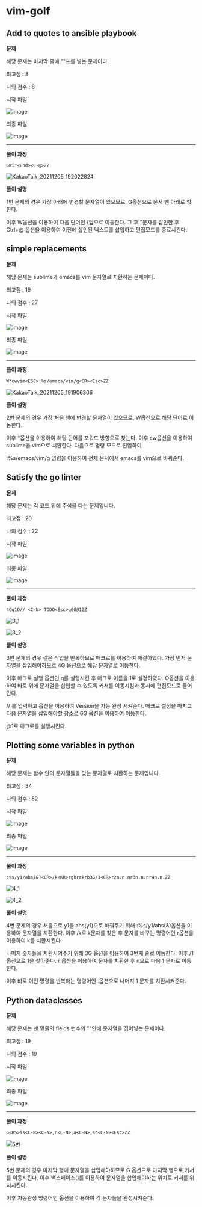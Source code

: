 # vim-golf
## Add to quotes to ansible playbook

**문제**

해당 문제는 마지막 줄에 ""표를 넣는 문제이다.

최고점 : 8

나의 점수 : 8

시작 파일

![image](https://user-images.githubusercontent.com/67230834/144742168-5514ef1c-90d3-4a21-9bd4-d3828bde9766.png)

최종 파일

![image](https://user-images.githubusercontent.com/67230834/144742207-18d9b667-ea22-4f4c-957b-5e9e5c505241.png)

---

**풀이 과정**

```
GWi"<End><C-@>ZZ
```

![KakaoTalk_20211205_192022824](https://user-images.githubusercontent.com/67230834/144742697-ed282c13-e7b4-4e1d-ad80-7c1e9d25164d.gif)

**풀이 설명**

1번 문제의 경우 가장 아래에 변경할 문자열이 있으므로, G옵션으로 문서 맨 아래로 향한다.

이후 W옵션을 이용하여 다음 단어인 {앞으로 이동한다. 그 후 "문자를 삽인한 후 Ctrl+@ 옵션을 이용하여 이전에 삽인된 텍스트를 삽입하고 편집모드를 종료시킨다.

## simple replacements

**문제**

해당 문제는 sublime과 emacs를 vim 문자열로 치환하는 문제이다.

최고점 : 19

나의 점수 : 27

시작 파일

![image](https://user-images.githubusercontent.com/67230834/144743334-77acc5f6-837f-4889-8849-5e577a79b1d7.png)

최종 파일

![image](https://user-images.githubusercontent.com/67230834/144743342-4e871e9c-3ee0-462b-a524-f11d33da2d4e.png)

---

**풀이 과정**

```
W*cwvim<ESC>:%s/emacs/vim/g<CR><Esc>ZZ
```

![KakaoTalk_20211205_191906306](https://user-images.githubusercontent.com/67230834/144742723-773caa92-ad65-47f8-aedb-0f04cfc7e360.gif)

**풀이 설명**

2번 문제의 경우 가장 처음 행에 변경할 문자열이 있으므로, W옵션으로 해당 단어로 이동한다.

이후 \*옵션을 이용하여 해당 단어를 포워드 방향으로 찾는다. 이후 cw옵션을 이용하여 sublime을 vim으로 치환한다. 다음으로 명령 모드로 진입하여

:%s/emacs/vim/g 명령을 이용하여 전체 문서에서 emacs를 vim으로 바꿔준다.

## Satisfy the go linter

**문제**

해당 문제는 각 코드 위에 주석을 다는 문제입니다.

최고점 : 20

나의 점수 : 22

시작 파일

![image](https://user-images.githubusercontent.com/67230834/144742275-6ac02f8c-6b9b-4ea4-bf29-3e69f657799d.png)

최종 파일

![image](https://user-images.githubusercontent.com/67230834/144742285-5bd11140-7d24-4b51-8677-90e6c6ee6084.png)

---

**풀이 과정**

```
4Gq1O// <C-N> TODO<Esc>q6G@1ZZ
```

![3_1](https://user-images.githubusercontent.com/67230834/144742764-4dfccb96-1c3c-4de7-b872-d2cc941ed532.gif)

![3_2](https://user-images.githubusercontent.com/67230834/144742777-8764a439-e12f-4bd4-aa7a-68494829d2c7.gif)

**풀이 설명**

3번 문제의 경우 같은 작업을 반복하므로 매크로를 이용하여 해결하였다. 가장 먼저 문자열을 삽입해야하므로 4G 옵션으로 해당 문자열로 이동한다.

이후 매크로 실행 옵션인 q를 실행시킨 후 매크로 이름을 1로 설정하였다. O옵션을 이용하여 바로 위에 문자열을 삽입할 수 있도록 커서를 이동시킴과 동시에 편집모드로 들어간다.

// 를 입력하고 <C-N> 옵션을 이용하여 Version을 자동 완성 시켜준다. 매크로 설정을 마치고 다음 문자열을 삽입해야할 장소로 6G 옵션을 이용하여 이동한다.
  
@1로 매크로를 실행시킨다.

## Plotting some variables in python

**문제**

해당 문제는 함수 안의 문자열들을 맞는 문자열로 치환하는 문제입니다.

최고점 : 34

나의 점수 : 52

시작 파일

![image](https://user-images.githubusercontent.com/67230834/144743353-846caf99-9391-496f-a15e-c3b159cab1c9.png)

최종 파일

![image](https://user-images.githubusercontent.com/67230834/144743364-2ed78b8e-c2b1-4a84-abb8-ac890008826f.png)

---

**풀이 과정**

```
:%s/y1/abs(&)<CR>/k<KR>rgkrrkrb3G/1<CR>r2n.n.nr3n.n.nr4n.n.ZZ
```

![4_1](https://user-images.githubusercontent.com/67230834/144743524-3de5086a-943b-4b17-958b-810a0a0d0fd6.gif)

![4_2](https://user-images.githubusercontent.com/67230834/144743533-9a0ade09-730f-4206-96c0-f642eeb6b6d7.gif)

**풀이 설명**

4번 문제의 경우 처음으로 y1을 abs(y1)으로 바꿔주기 위해 :%s/y1/abs(&)옵션을 이용하여 문자열을 치환한다. 이후 /k로 k문자를 찾은 후 문자를 바꾸는 명령어인 r옵션을 이용하여 k를 치환시킨다.
  
나머지 숫자들을 치환시켜주기 위해 3G 옵션을 이용하여 3번째 줄로 이동한다. 이후 /1 옵션으로 1을 찾아준다. r 옵션을 이용하여 문자를 치환한 후 n으로 다음 1 문자로 이동한다. 
  
이후 바로 이전 명령을 반복하는 명령어인 .옵션으로 나머지 1 문자를 치환시켜준다.

## Python dataclasses

**문제**

해당 문제는 맨 밑줄의 fields 변수의 ""안에 문자열을 집어넣는 문제이다.

최고점 : 19

나의 점수 : 19

시작 파일

![image](https://user-images.githubusercontent.com/67230834/144743636-c1407e10-7f37-4225-894b-00744299f0ac.png)

최종 파일

![image](https://user-images.githubusercontent.com/67230834/144743645-fe920d2d-5e2e-40cb-a91e-6bae54348dce.png)

---

**풀이 과정**

```
G<BS>is<C-N><C-N>,n<C-N>,a<C-N>,sc<C-N><Esc>ZZ
```

![5번](https://user-images.githubusercontent.com/67230834/144743648-c172b757-d2e5-43c7-b612-81b0ceace09b.gif)

**풀이 설명**

5번 문제의 경우 마지막 행에 문자열을 삽입해야하므로 G 옵션으로 마지막 행으로 커서를 이동시킨다. 이후 백스페이스(<BS>)를 이용하여 문자열을 삽입해야하는 위치로 커서를 위치시킨다.
  
이후 자동완성 명령어인 <C-N> 옵션을 이용하여 각 문자들을 완성시켜준다.


